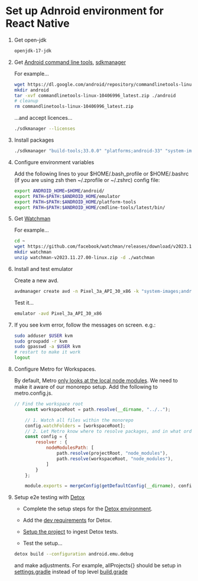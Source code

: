 # Set up Adnroid environment for React Native

1. Get open-jdk

    ```bash
    openjdk-17-jdk
    ```

2. Get [Android command line tools](https://developer.android.com/tools#tools-sdk), [sdkmanager](https://developer.android.com/tools/sdkmanager)

    For example...

    ```bash
    wget https://dl.google.com/android/repository/commandlinetools-linux-10406996_latest.zip
    mkdir android
    tar -xvf commandlinetools-linux-10406996_latest.zip ./android
    # cleanup
    rm commandlinetools-linux-10406996_latest.zip
    ```

    ...and accept licences...

    ```bash
    ./sdkmanager --licenses
    ```

3. Install packages

    ```bash
    ./sdkmanager "build-tools;33.0.0" "platforms;android-33" "system-images;android-33;default;x86_64" "platform-tools"
    ```

4. Configure environment variables

    Add the following lines to your $HOME/.bash_profile or $HOME/.bashrc (if you are using zsh then ~/.zprofile or ~/.zshrc) config file: 

    ```bash
    export ANDROID_HOME=$HOME/android/
    export PATH=$PATH:$ANDROID_HOME/emulator
    export PATH=$PATH:$ANDROID_HOME/platform-tools
    export PATH=$PATH:$ANDROID_HOME/cmdline-tools/latest/bin/
    ```

5. Get [Watchman](https://facebook.github.io/watchman/docs/install#ubuntu-prebuilt-debs)

    For example...

    ```bash
    cd ~
    wget https://github.com/facebook/watchman/releases/download/v2023.11.27.00/watchman-v2023.11.27.00-linux.zip
    mkdir watchman
    unzip watchman-v2023.11.27.00-linux.zip -d ./watchman
    ```

6. Install and test emulator

    Create a new avd.

    ```bash
    avdmanager create avd -n Pixel_3a_API_30_x86 -k "system-images;android-33;default;x86_64" -d "pixel_3a
    ```

    Test it...

    ```bash
    emulator -avd Pixel_3a_API_30_x86
    ```

7. If you see kvm error, follow the messages on screen. e.g.:

    ```bash
    sudo adduser $USER kvm
    sudo groupadd -r kvm
    sudo gpasswd -a $USER kvm
    # restart to make it work
    logout
    ```

8. Configure Metro for Workspaces.

    By default, Metro [only looks at the local node modules](https://metrobundler.dev/docs/configuration#nodemodulespaths). We need to make it aware of our monorepo setup. Add the following to metro.config.js.

    ```js
    // Find the workspace root
        const workspaceRoot = path.resolve(__dirname, "../..");

        // 1. Watch all files within the monorepo
        config.watchFolders = [workspaceRoot];
        // 2. Let Metro know where to resolve packages, and in what order
        const config = {
            resolver : {
                nodeModulesPath: [
                    path.resolve(projectRoot, "node_modules"),
                    path.resolve(workspaceRoot, "node_modules"),
                ]
            }
        };

        module.exports = mergeConfig(getDefaultConfig(__dirname), config);

    ```

9. Setup e2e testing with [Detox](https://wix.github.io/Detox/)

    * Complete the setup steps for the [Detox environment](https://wix.github.io/Detox/docs/introduction/environment-setup#react-native-cli-quickstart).

    * Add the [dev requirements](https://wix.github.io/Detox/docs/introduction/environment-setup#detox-prerequisites) for Detox.

    * [Setup the project](https://wix.github.io/Detox/docs/introduction/project-setup) to ingest Detox tests.

    * Test the setup...

    ```bash
    detox build --configuration android.emu.debug
    ```

    and make adjustments. For example, allProjects{} should be setup in [settings.gradle](/apps/android/android/settings.gradle) instead of top level [build.grade](/apps/android/android/build.gradle)
